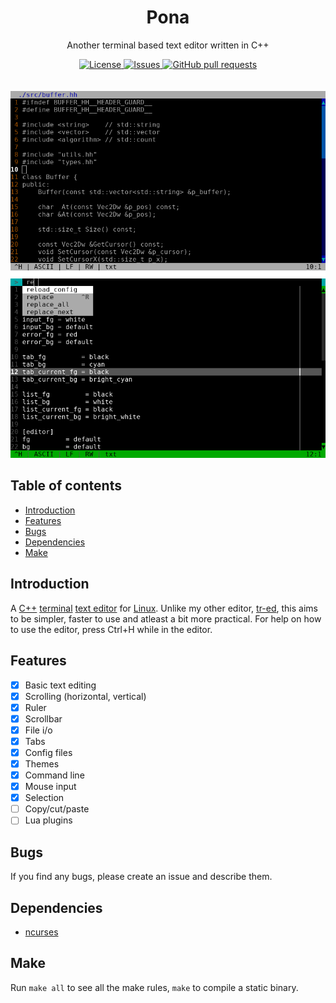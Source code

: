 <p align="center">
	<h1 align="center">Pona</h2>
	<p align="center">Another terminal based text editor written in C++</p>
</p>
<p align="center">
	<a href="./LICENSE">
		<img alt="License" src="https://img.shields.io/badge/license-GPL-blue?color=7aca00"/>
	</a>
	<a href="https://github.com/LordOfTrident/pona/issues">
		<img alt="Issues" src="https://img.shields.io/github/issues/LordOfTrident/pona?color=0088ff"/>
	</a>
	<a href="https://github.com/LordOfTrident/pona/pulls">
		<img alt="GitHub pull requests" src="https://img.shields.io/github/issues-pr/LordOfTrident/pona?color=0088ff"/>
	</a>
	<br><br><br>
	<img width="600px" src="res/screenshots.png"/>
</p>

## Table of contents
* [Introduction](#introduction)
* [Features](#features)
* [Bugs](#bugs)
* [Dependencies](#dependencies)
* [Make](#make)

## Introduction
A [C++](https://en.wikipedia.org/wiki/C%2B%2B) [terminal](https://en.wikipedia.org/wiki/Terminal_emulator)
[text editor](https://en.wikipedia.org/wiki/Text_editor) for [Linux](https://en.wikipedia.org/wiki/Linux).
Unlike my other editor, [tr-ed](https://github.com/LordOfTrident/trident-editor), this aims to be simpler,
faster to use and atleast a bit more practical. For help on how to use the editor, press Ctrl+H while
in the editor.

## Features
- [X] Basic text editing
- [X] Scrolling (horizontal, vertical)
- [X] Ruler
- [X] Scrollbar
- [X] File i/o
- [X] Tabs
- [X] Config files
- [x] Themes
- [X] Command line
- [X] Mouse input
- [X] Selection
- [ ] Copy/cut/paste
- [ ] Lua plugins

## Bugs
If you find any bugs, please create an issue and describe them.

## Dependencies
- [ncurses](https://en.wikipedia.org/wiki/Ncurses)

## Make
Run `make all` to see all the make rules, `make` to compile a static binary.
